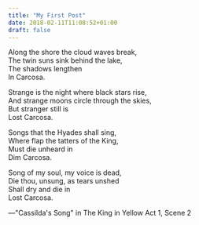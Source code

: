 ```yaml
---
title: "My First Post"
date: 2018-02-11T11:08:52+01:00
draft: false
---
```


Along the shore the cloud waves break,  
The twin suns sink behind the lake,  
The shadows lengthen  
In Carcosa.

Strange is the night where black stars rise,  
And strange moons circle through the skies,  
But stranger still is  
Lost Carcosa.

Songs that the Hyades shall sing,  
Where flap the tatters of the King,  
Must die unheard in  
Dim Carcosa.

Song of my soul, my voice is dead,  
Die thou, unsung, as tears unshed  
Shall dry and die in  
Lost Carcosa.

—"Cassilda's Song" in The King in Yellow Act 1, Scene 2

